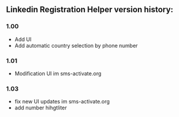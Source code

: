 ## Linkedin Registration Helper version history:
### 1.00 
- Add UI 
- Add automatic country selection by phone number

### 1.01
- Modification UI im sms-activate.org 

### 1.03
- fix new UI updates im sms-activate.org 
- add number hihgtliter


